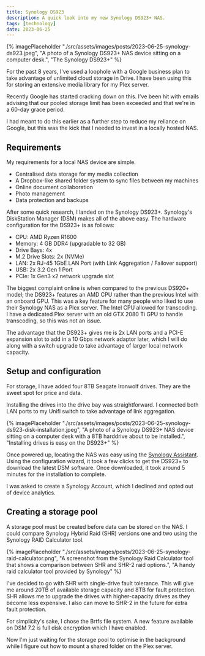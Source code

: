 ```yaml
---
title: Synology DS923
description: A quick look into my new Synology DS923+ NAS.
tags: [technology]
date: 2023-06-25
---
```



{% imagePlaceholder "./src/assets/images/posts/2023-06-25-synology-ds923.jpeg", "A photo of a Synology DS923+ NAS device sitting on a computer desk.", "The Synology DS923+" %}

For the past 8 years, I've used a loophole with a Google business plan to take advantage of unlimited cloud storage in Drive. I have been using this for storing an extensive media library for my Plex server.

Recently Google has started cracking down on this. I've been hit with emails advising that our pooled storage limit has been exceeded and that we're in a 60-day grace period. 

I had meant to do this earlier as a further step to reduce my reliance on Google, but this was the kick that I needed to invest in a locally hosted NAS.

## Requirements

My requirements for a local NAS device are simple.

- Centralised data storage for my media collection
- A Dropbox-like shared folder system to sync files between my machines
- Online document collaboration
- Photo management
- Data protection and backups

After some quick research, I landed on the Synology DS923+. Synology's DiskStation Manager (DSM) makes all of the above easy. The hardware configuration for the DS923+ is as follows:

- CPU: AMD Ryzen R1600
- Memory: 4 GB DDR4 (upgradable to 32 GB)
- Drive Bays: 4x
- M.2 Drive Slots: 2x (NVMe)
- LAN: 2x RJ-45 1GbE LAN Port (with Link Aggregation / Failover support)
- USB: 2x 3.2 Gen 1 Port
- PCIe: 1x Gen3 x2 network upgrade slot

The biggest complaint online is when compared to the previous DS920+ model; the DS923+ features an AMD CPU rather than the previous Intel with an onboard GPU. This was a key feature for many people who liked to use their Synology NAS as a Plex server. The Intel CPU allowed for transcoding. I have a dedicated Plex server with an old GTX 2080 Ti GPU to handle transcoding, so this was not an issue.

The advantage that the DS923+ gives me is 2x LAN ports and a PCI-E expansion slot to add in a 10 Gbps network adaptor later, which I will do along with a switch upgrade to take advantage of larger local network capacity.

## Setup and configuration

For storage, I have added four 8TB Seagate Ironwolf drives. They are the sweet spot for price and data.

Installing the drives into the drive bay was straightforward. I connected both LAN ports to my Unifi switch to take advantage of link aggregation. 

{% imagePlaceholder "./src/assets/images/posts/2023-06-25-synology-ds923-disk-installation.jpeg", "A photo of a Synology DS923+ NAS device sitting on a computer desk with a 8TB harddrive about to be installed.", "Installing drives is easy on the DS923+" %}

Once powered up, locating the NAS was easy using the [Synology Assistant](https://kb.synology.com/en-nz/DSM/help/Assistant/assistant?version=7). Using the configuration wizard, it took a few clicks to get the DS923+ to download the latest DSM software. Once downloaded, it took around 5 minutes for the installation to complete. 

I was asked to create a Synology Account, which I declined and opted out of device analytics. 

## Creating a storage pool

A storage pool must be created before data can be stored on the NAS. I could compare Synology Hybrid Raid (SHR) versions one and two using the Synology RAID Calculator tool.

{% imagePlaceholder "./src/assets/images/posts/2023-06-25-synology-raid-calculator.png", "A screenshot from the Synology Raid Calculator tool that shows a comparison between SHR and SHR-2 raid options.", "A handy raid calculator tool provided by Synology" %}

I've decided to go with SHR with single-drive fault tolerance. This will give me around 20TB of available storage capacity and 8TB for fault protection. SHR allows me to upgrade the drives with higher-capacity drives as they become less expensive. I also can move to SHR-2 in the future for extra fault protection.

For simplicity's sake, I chose the Brtfs file system. A new feature available on DSM 7.2 is full disk encryption which I have enabled. 

Now I'm just waiting for the storage pool to optimise in the background while I figure out how to mount a shared folder on the Plex server.

